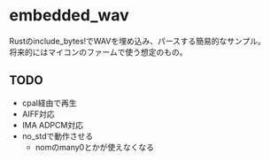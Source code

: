 # embedded_wav

Rustのinclude_bytes!でWAVを埋め込み、パースする簡易的なサンプル。  
将来的にはマイコンのファームで使う想定のもの。  

## TODO

- cpal経由で再生
- AIFF対応
- IMA ADPCM対応
- no_stdで動作させる
  - nomのmany0とかが使えなくなる
